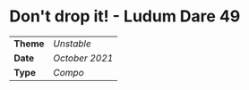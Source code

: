 # Don't drop it! - Ludum Dare 49

|           |                      |
|-----------|----------------------|
| **Theme** | _Unstable_           |
| **Date**  | _October 2021_       |
| **Type**  | _Compo_              |

